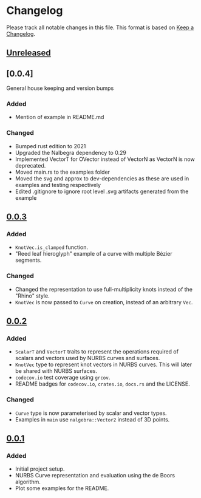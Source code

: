 # Changelog

Please track all notable changes in this file. This format is based on
[Keep a Changelog](https://keepachangelog.com/en/1.0.0).

## [Unreleased]

## [0.0.4]

General house keeping and version bumps

### Added

- Mention of example in README.md

### Changed

- Bumped rust edition to 2021
- Upgraded the Nalbegra dependency to 0.29
- Implemented VectorT for OVector instead of VectorN as VectorN is now deprecated.
- Moved main.rs to the examples folder
- Moved the svg and approx to dev-dependencies as these are used in examples and testing respectively
- Edited .gitignore to ignore root level .svg artifacts generated from the example

## [0.0.3]

### Added

- `KnotVec.is_clamped` function.
- "Reed leaf hieroglyph" example of a curve with multiple Bézier segments.

### Changed

- Changed the representation to use full-multiplicity knots instead of the
  "Rhino" style.
- `KnotVec` is now passed to `Curve` on creation, instead of an arbitrary
  `Vec`.

## [0.0.2]

### Added

- `ScalarT` and `VectorT` traits to represent the operations required of
  scalars and vectors used by NURBS curves and surfaces.
- `KnotVec` type to represent knot vectors in NURBS curves. This will later be
  shared with NURBS surfaces.
- `codecov.io` test coverage using `grcov`.
- README badges for `codecov.io`, `crates.io`, `docs.rs` and the LICENSE.

### Changed

- `Curve` type is now parameterised by scalar and vector types.
- Examples in `main` use `nalgebra::Vector2` instead of 3D points.

## [0.0.1]

### Added

- Initial project setup.
- NURBS Curve representation and evaluation using the de Boors algorithm.
- Plot some examples for the README.

[unreleased]: https://github.com/lancelet/capstan/compare/v0.0.3...HEAD
[0.0.3]: https://github.com/lancelet/capstan/releases/tag/v0.0.3
[0.0.2]: https://github.com/lancelet/capstan/releases/tag/v0.0.2
[0.0.1]: https://github.com/lancelet/capstan/releases/tag/v0.0.1